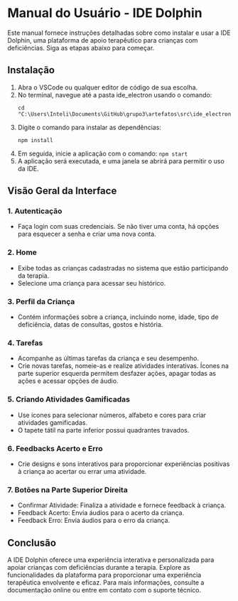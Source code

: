 # Manual do Usuário - IDE Dolphin

Este manual fornece instruções detalhadas sobre como instalar e usar a IDE Dolphin, uma plataforma de apoio terapêutico para crianças com deficiências. Siga as etapas abaixo para começar.

## Instalação

1. Abra o VSCode ou qualquer editor de código de sua escolha.
2. No terminal, navegue até a pasta ide_electron usando o comando:
   ```
   cd "C:\Users\Inteli\Documents\GitHub\grupo3\artefatos\src\ide_electron"
     ```
3. Digite o comando para instalar as dependências:
    ```
    npm install
     ```
4. Em seguida, inicie a aplicação com o comando:
       ```
        npm start
        ```     
5. A aplicação será executada, e uma janela se abrirá para permitir o uso da IDE.

## Visão Geral da Interface
### 1. Autenticação
- Faça login com suas credenciais. Se não tiver uma conta, há opções para esquecer a senha e criar uma nova conta.
### 2. Home
- Exibe todas as crianças cadastradas no sistema que estão participando da terapia.
- Selecione uma criança para acessar seu histórico.
### 3. Perfil da Criança
- Contém informações sobre a criança, incluindo nome, idade, tipo de deficiência, datas de consultas, gostos e história.
### 4. Tarefas
- Acompanhe as últimas tarefas da criança e seu desempenho.
- Crie novas tarefas, nomeie-as e realize atividades interativas.
Ícones na parte superior esquerda permitem desfazer ações, apagar todas as ações e acessar opções de áudio.
### 5. Criando Atividades Gamificadas
- Use ícones para selecionar números, alfabeto e cores para criar atividades gamificadas.
- O tapete tátil na parte inferior possui quadrantes travados.
### 6. Feedbacks Acerto e Erro
- Crie designs e sons interativos para proporcionar experiências positivas à criança ao acertar ou errar uma atividade.
### 7. Botões na Parte Superior Direita
- Confirmar Atividade: Finaliza a atividade e fornece feedback à criança.
- Feedback Acerto: Envia áudios para o acerto da criança.
- Feedback Erro: Envia áudios para o erro da criança.
## Conclusão
A IDE Dolphin oferece uma experiência interativa e personalizada para apoiar crianças com deficiências durante a terapia. Explore as funcionalidades da plataforma para proporcionar uma experiência terapêutica envolvente e eficaz. Para mais informações, consulte a documentação online ou entre em contato com o suporte técnico.
